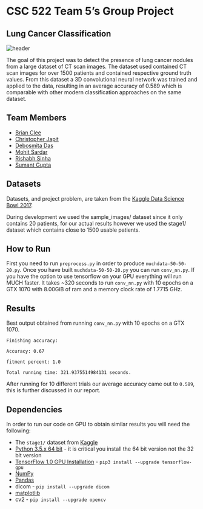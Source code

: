 # CSC 522 Team 5’s Group Project
## Lung Cancer Classification

![header](https://www.kaggle.io/svf/1028993/84c1f676416439fdd579990e4105d8c7/__results___files/__results___7_1.png)

The goal of this project was to detect the presence of lung cancer nodules from a large dataset of CT scan images. The dataset used contained CT scan images for over 1500 patients and contained respective ground truth values. From this dataset a 3D convolutional neural network was trained and applied to the data, resulting in an average accuracy of 0.589 which is comparable with other modern classification approaches on the same dataset.

## Team Members
- [Brian Clee](https://github.com/cleebp)
- [Christopher Japit](https://github.com/cjapit)
- [Debosmita Das](https://github.com/debosmitadas28)
- [Mohit Sardar](https://github.com/mohits19)
- [Rishabh Sinha](https://github.com/Rishabh2693)
- [Sumant Gupta](https://github.com/skgupta2)

## Datasets

Datasets, and project problem, are taken from the [Kaggle Data Science Bowl 2017](https://www.kaggle.com/c/data-science-bowl-2017/data).

During development we used the sample_images/ dataset since it only contains 20 patients, for our actual results however we used the stage1/ dataset which contains close to 1500 usable patients.

## How to Run

First you need to run `preprocess.py` in order to produce `muchdata-50-50-20.py`. Once you have built `muchdata-50-50-20.py` you can run `conv_nn.py`. If you have the option to use tensorflow on your GPU everything will run MUCH faster. It takes ~320 seconds to run `conv_nn.py` with 10 epochs on a GTX 1070 with 8.00GiB of ram and a memory clock rate of 1.7715 GHz.

## Results

Best output obtained from running `conv_nn.py` with 10 epochs on a GTX 1070.

`Finishing accuracy:`

`Accuracy: 0.67`

`fitment percent: 1.0`

`Total running time: 321.9375514984131 seconds.`

After running for 10 different trials our average accuracy came out to `0.589`, this is further discussed in our report.

## Dependencies

In order to run our code on GPU to obtain similar results you will need the following:
- The `stage1/` dataset from [Kaggle](https://www.kaggle.com/c/data-science-bowl-2017/data)
- [Python 3.5.x 64 bit](https://www.python.org/downloads/release/python-352/) - it is critical you install the 64 bit version not the 32 bit version
- [TensorFlow 1.0 GPU Installation](https://www.tensorflow.org/install/install_windows) - `pip3 install --upgrade tensorflow-gpu`
- [NumPy](http://www.numpy.org/)
- [Pandas](http://pandas.pydata.org/)
- dicom - `pip install --upgrade dicom`
- [matplotlib](https://matplotlib.org/)
- cv2 - `pip install --upgrade opencv`